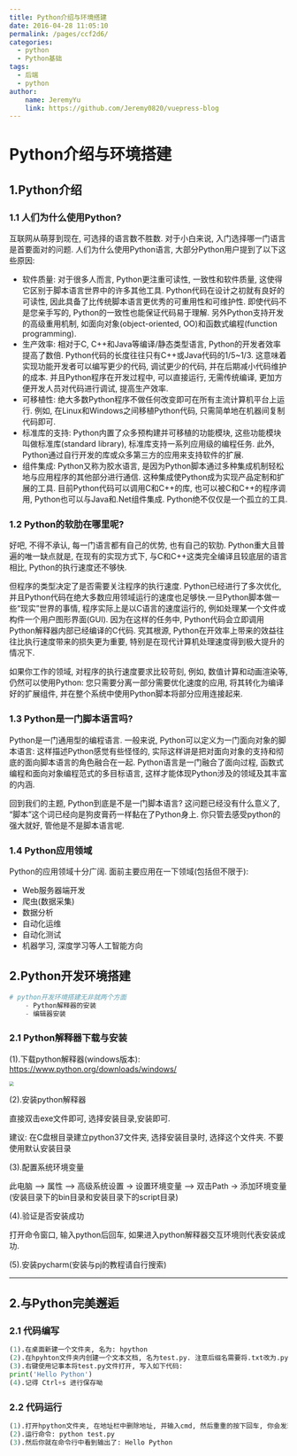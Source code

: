```yaml
---
title: Python介绍与环境搭建
date: 2016-04-28 11:05:10
permalink: /pages/ccf2d6/
categories:
  - python
  - Python基础
tags:
  - 后端
  - python
author:
    name: JeremyYu
    link: https://github.com/Jeremy0820/vuepress-blog
---
```

# Python介绍与环境搭建

## 1.Python介绍

### 1.1 人们为什么使用Python?

互联网从萌芽到现在, 可选择的语言数不胜数. 对于小白来说, 入门选择哪一门语言是首要面对的问题. 人们为什么使用Python语言, 大部分Python用户提到了以下这些原因:

-   软件质量: 对于很多人而言, Python更注重可读性, 一致性和软件质量, 这使得它区别于脚本语言世界中的许多其他工具. Python代码在设计之初就有良好的可读性, 因此具备了比传统脚本语言更优秀的可重用性和可维护性. 即使代码不是您亲手写的, Python的一致性也能保证代码易于理解. 另外Python支持开发的高级重用机制, 如面向对象(object-oriented, OO)和函数式编程(function programming).
-   生产效率: 相对于C, C++和Java等编译/静态类型语言, Python的开发者效率提高了数倍. Python代码的长度往往只有C++或Java代码的1/5~1/3. 这意味着实现功能开发者可以编写更少的代码, 调试更少的代码, 并在后期减小代码维护的成本. 并且Python程序在开发过程中, 可以直接运行, 无需传统编译, 更加方便开发人员对代码进行调试, 提高生产效率.
-   可移植性: 绝大多数Python程序不做任何改变即可在所有主流计算机平台上运行. 例如, 在Linux和Windows之间移植Python代码, 只需简单地在机器间复制代码即可.
-   标准库的支持: Python内置了众多预构建并可移植的功能模块, 这些功能模块叫做标准库(standard library), 标准库支持一系列应用级的编程任务. 此外, Python通过自行开发的库或众多第三方的应用来支持软件的扩展.
-   组件集成: Python又称为胶水语言, 是因为Python脚本通过多种集成机制轻松地与应用程序的其他部分进行通信. 这种集成使Python成为实现产品定制和扩展的工具. 目前Python代码可以调用C和C++的库, 也可以被C和C++的程序调用, Python也可以与Java和.Net组件集成. Python绝不仅仅是一个孤立的工具.



### 1.2 Python的软肋在哪里呢?

好吧, 不得不承认, 每一门语言都有自己的优势, 也有自己的软肋. Python重大且普遍的唯一缺点就是, 在现有的实现方式下, 与C和C++这类完全编译且较底层的语言相比, Python的执行速度还不够快. 

但程序的类型决定了是否需要关注程序的执行速度. Python已经进行了多次优化, 并且Python代码在绝大多数应用领域运行的速度也足够快.一旦Python脚本做一些“现实”世界的事情, 程序实际上是以C语言的速度运行的, 例如处理某一个文件或构件一个用户图形界面(GUI). 因为在这样的任务中, Python代码会立即调用Python解释器内部已经编译的C代码. 究其根源, Python在开效率上带来的效益往往比执行速度带来的损失更为重要, 特别是在现代计算机处理速度得到极大提升的情况下.

如果你工作的领域, 对程序的执行速度要求比较苛刻, 例如, 数值计算和动画渲染等, 仍然可以使用Python: 您只需要分离一部分需要优化速度的应用, 将其转化为编译好的扩展组件, 并在整个系统中使用Python脚本将部分应用连接起来.



### 1.3 Python是一门脚本语言吗?

Python是一门通用型的编程语言. 一般来说, Python可以定义为一门面向对象的脚本语言: 这样描述Python感觉有些怪怪的, 实际这样讲是把对面向对象的支持和彻底的面向脚本语言的角色融合在一起. Python语言是一门融合了面向过程, 函数式编程和面向对象编程范式的多目标语言, 这样才能体现Python涉及的领域及其丰富的内涵.

回到我们的主题, Python到底是不是一门脚本语言? 这问题已经没有什么意义了, “脚本”这个词已经向是狗皮膏药一样黏在了Python身上. 你只管去感受python的强大就好, 管他是不是脚本语言呢.



### 1.4 Python应用领域

Python的应用领域十分广阔. 面前主要应用在一下领域(包括但不限于):

-   Web服务器端开发
-   爬虫(数据采集)
-   数据分析
-   自动化运维
-   自动化测试
-   机器学习, 深度学习等人工智能方向

## 2.Python开发环境搭建

```python
# python开发环境搭建无非就两个方面
	- Python解释器的安装
    - 编辑器安装
```

### 2.1 Python解释器下载与安装

(1).下载python解释器(windows版本): https://www.python.org/downloads/windows/

<img src="https://cdn.jsdelivr.net/gh/Jeremy0820/blogpic/blog/image-20210428195024394.png" style="zoom:50%;" />

(2).安装python解释器

直接双击exe文件即可, 选择安装目录,安装即可.

建议: 在C盘根目录建立python37文件夹, 选择安装目录时, 选择这个文件夹. 不要使用默认安装目录

(3).配置系统环境变量

此电脑 —> 属性 —> 高级系统设置 -> 设置环境变量 —> 双击Path -> 添加环境变量(安装目录下的bin目录和安装目录下的script目录)

(4).验证是否安装成功

打开命令窗口, 输入python后回车, 如果进入python解释器交互环境则代表安装成功.

(5).安装pycharm(安装与pj的教程请自行搜索)

---

## 2.与Python完美邂逅

### 2.1 代码编写

```python
(1).在桌面新建一个文件夹, 名为: hpython
(2).在hpyhton文件夹内创建一个文本文档, 名为test.py. 注意后缀名需要将.txt改为.py
(3).右键使用记事本将test.py文件打开, 写入如下代码:
print('Hello Python')
(4).记得 Ctrl+s 进行保存呦
```



### 2.2 代码运行

```python
(1).打开hpython文件夹, 在地址栏中删除地址, 并输入cmd, 然后重重的按下回车, 你会发现cmd窗口出现了
(2).运行命令: python test.py
(3).然后你就在命令行中看到输出了: Hello Python
```

